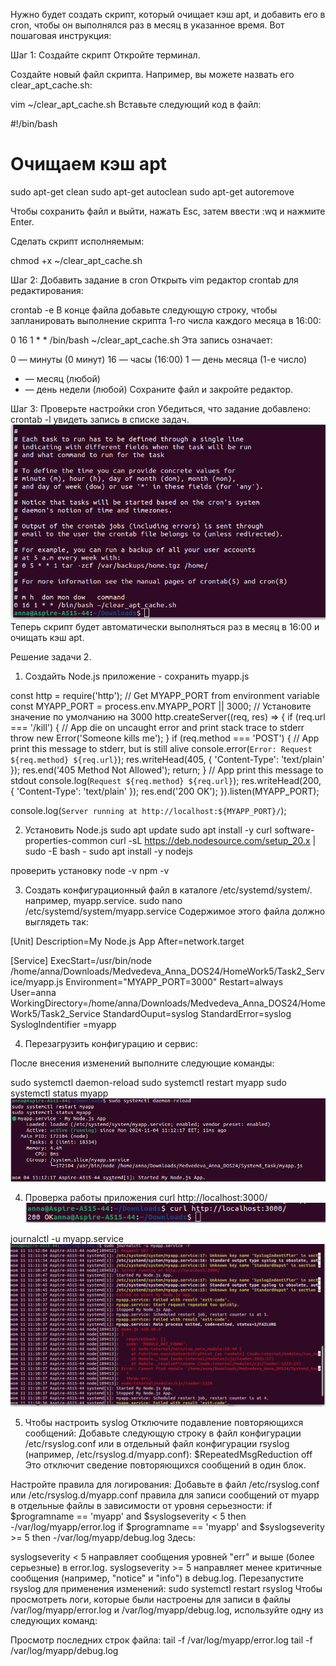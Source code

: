 Нужно будет создать скрипт, который очищает кэш apt, и добавить его в cron, чтобы он выполнялся раз в месяц в указанное время. Вот пошаговая инструкция:

Шаг 1: Создайте скрипт
Откройте терминал.

Создайте новый файл скрипта. Например, вы можете назвать его clear_apt_cache.sh:

vim ~/clear_apt_cache.sh
Вставьте следующий код в файл:

#!/bin/bash
# Очищаем кэш apt
sudo apt-get clean
sudo apt-get autoclean
sudo apt-get autoremove

Чтобы сохранить файл и выйти, нажать Esc, затем ввести :wq и нажмите Enter.

Сделать скрипт исполняемым:

chmod +x ~/clear_apt_cache.sh

Шаг 2: Добавить задание в cron
Открыть vim редактор crontab для редактирования:

crontab -e
В конце файла добавьте следующую строку, чтобы запланировать выполнение скрипта 1-го числа каждого месяца в 16:00:

0 16 1 * * /bin/bash ~/clear_apt_cache.sh
Эта запись означает:

0 — минуты (0 минут)
16 — часы (16:00)
1 — день месяца (1-е число)
* — месяц (любой)
* — день недели (любой)
Сохраните файл и закройте редактор.

Шаг 3: Проверьте настройки cron
Убедиться, что задание добавлено:
crontab -l
увидеть запись в списке задач.
![Script_apt_clear](https://github.com/annette-medvedeva/Medvedeva_Anna_DOS24/blob/HomeWork5/HomeWork5/Pictures/Result_script5.png)
Теперь  скрипт будет автоматически выполняться раз в месяц в 16:00 и очищать кэш apt.

 Решение задачи 2.
 1) Создайть Node.js приложение - сохранить myapp.js

const http = require('http');
// Get MYAPP_PORT from environment variable
const MYAPP_PORT = process.env.MYAPP_PORT || 3000; // Установите значение по умолчанию на 3000
http.createServer((req, res) => {
    if (req.url === '/kill') {
        // App die on uncaught error and print stack trace to stderr
        throw new Error('Someone kills me');
    }
    if (req.method === 'POST') {
        // App print this message to stderr, but is still alive
        console.error(`Error: Request ${req.method} ${req.url}`);
        res.writeHead(405, { 'Content-Type': 'text/plain' });
        res.end('405 Method Not Allowed');
        return;
    }
    // App print this message to stdout
    console.log(`Request ${req.method} ${req.url}`);
    res.writeHead(200, { 'Content-Type': 'text/plain' });
    res.end('200 OK');
}).listen(MYAPP_PORT);

console.log(`Server running at http://localhost:${MYAPP_PORT}/`);

2) Установить Node.js
sudo apt update
sudo apt install -y curl software-properties-common
curl -sL https://deb.nodesource.com/setup_20.x | sudo -E bash -
sudo apt install -y nodejs

проверить установку
node -v
npm -v

3) Создать конфигурационный файл в каталоге /etc/systemd/system/.  например, myapp.service.
sudo nano /etc/systemd/system/myapp.service
Содержимое этого файла должно выглядеть так:

[Unit]
Description=My Node.js App
After=network.target

[Service]
ExecStart=/usr/bin/node /home/anna/Downloads/Medvedeva_Anna_DOS24/HomeWork5/Task2_Service/myapp.js
Environment="MYAPP_PORT=3000"
Restart=always
User=anna
WorkingDirectory=/home/anna/Downloads/Medvedeva_Anna_DOS24/HomeWork5/Task2_Service
StandardOuput=syslog
StandardError=syslog
SyslogIndentifier =myapp

4) Перезагрузить конфигурацию и сервис:

После внесения изменений выполните следующие команды:

sudo systemctl daemon-reload
sudo systemctl restart myapp
sudo systemctl status myapp
![Status](https://github.com/annette-medvedeva/Medvedeva_Anna_DOS24/blob/HomeWork5/HomeWork5/Pictures/systemd_status.png)

4) Проверка работы приложения
curl http://localhost:3000/
![curl_http](https://github.com/annette-medvedeva/Medvedeva_Anna_DOS24/blob/HomeWork5/HomeWork5/Pictures/curr_localhost3000.png)

journalctl -u myapp.service
![journalctl](https://github.com/annette-medvedeva/Medvedeva_Anna_DOS24/blob/HomeWork5/HomeWork5/Pictures/journalctl.png)

5) Чтобы настроить syslog
Отключите подавление повторяющихся сообщений: Добавьте следующую строку в файл конфигурации /etc/rsyslog.conf или в отдельный файл конфигурации rsyslog (например, /etc/rsyslog.d/myapp.conf):
$RepeatedMsgReduction off
Это отключит сведение повторяющихся сообщений в один блок.

Настройте правила для логирования: Добавьте в файл /etc/rsyslog.conf или /etc/rsyslog.d/myapp.conf правила для записи сообщений от myapp в отдельные файлы в зависимости от уровня серьезности:
if $programname == 'myapp' and $syslogseverity < 5 then -/var/log/myapp/error.log
if $programname == 'myapp' and $syslogseverity >= 5 then -/var/log/myapp/debug.log
Здесь:

syslogseverity < 5 направляет сообщения уровней "err" и выше (более серьезные) в error.log.
syslogseverity >= 5 направляет менее критичные сообщения (например, "notice" и "info") в debug.log.
Перезапустите rsyslog для применения изменений: sudo systemctl restart rsyslog
Чтобы просмотреть логи, которые были настроены для записи в файлы /var/log/myapp/error.log и /var/log/myapp/debug.log, используйте одну из следующих команд:

Просмотр последних строк файла: tail -f /var/log/myapp/error.log
tail -f /var/log/myapp/debug.log
